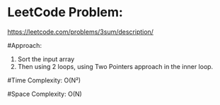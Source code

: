 # LeetCode Problem: 
https://leetcode.com/problems/3sum/description/

#Approach:
1. Sort the input array
2. Then using 2 loops, using Two Pointers approach in the inner loop.

#Time Complexity:
O(N²)

#Space Complexity:
O(N)